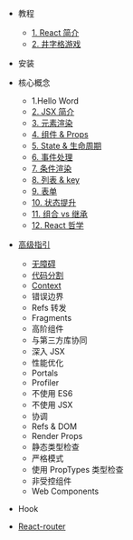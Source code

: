 + 教程
  + [1. React 简介](./docs/tutorial-guide.md)
  + [2. 井字格游戏](./docs/tutorial-game-tic-tac-toe.md)

+ 安装

+ 核心概念
  + 1.Hello Word
  + [2. JSX 简介](./docs/core-introducing-jsx.md)
  + [3. 元素渲染](./docs/core-rendering-elements.md)
  + [4. 组件 & Props](./docs/core-components-and-props.md)
  + [5. State & 生命周期](./docs/core-state-and-lifecycle.md)
  + [6. 事件处理](./docs/core-handling-events.md)
  + [7. 条件渲染](./docs/core-conditional-rendering.md)
  + [8. 列表 & key](./docs/core-lists-and-keys.md)
  + [9. 表单](./docs/core-forms.md)
  + [10. 状态提升](./docs/core-lifting-state-up.md)
  + [11. 组合 vs 继承](./docs/core-composition-vs-inheritance.md)
  + [12. React 哲学](./docs/core-thinking-in-react.md)

+ [高级指引](https://react.docschina.org/docs/accessibility.html)
  + [无障碍](./docs/high-accessibility.md)
  + [代码分割](./docs/high-code-splitting.md)
  + [Context](./docs/high-context.md)
  + 错误边界
  + Refs 转发
  + Fragments
  + 高阶组件
  + 与第三方库协同
  + 深入 JSX
  + 性能优化
  + Portals
  + Profiler
  + 不使用 ES6
  + 不使用 JSX
  + 协调
  + Refs & DOM
  + Render Props
  + 静态类型检查
  + 严格模式
  + 使用 PropTypes 类型检查
  + 非受控组件
  + Web Components

+ Hook

+ [React-router](./docs/router-react-router.md)
